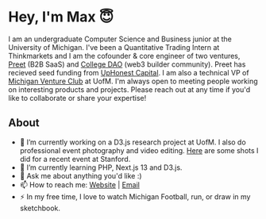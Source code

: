 # Hey, I'm Max 😇
I am an undergraduate Computer Science and Business junior at the University of Michigan. I've been a Quantitative Trading Intern at Thinkmarkets and I am the cofounder & core engineer of two ventures, [Preet](https://preetus.com) (B2B SaaS) and [College DAO](https://collegedao.io/) (web3 builder community). Preet has recieved seed funding from [UpHonest Capital](https://www.uphonestcapital.com/). I am also a technical VP of [Michigan Venture Club](mvcumich.com) at UofM. I'm always open to meeting people working on interesting products and projects. Please reach out at any time if you'd like to collaborate or share your expertise!

## About
- 🔭 I’m currently working on a D3.js research project at UofM. I also do professional event photography and video editing. [Here](https://drive.google.com/drive/folders/1HLzzaSd7ggJCKS3IrMFvo_puVJPwdqkY?usp=share_link) are some shots I did for a recent event at Stanford.
- 🌱 I’m currently learning PHP, Next.js 13 and D3.js.
- 💬 Ask me about anything you'd like :)
- 📫 How to reach me: [Website](https://mwalts.com) | [Email](mailto:mwalts@umich.edu)
- ⚡ In my free time, I love to watch Michigan Football, run, or draw in my sketchbook.
